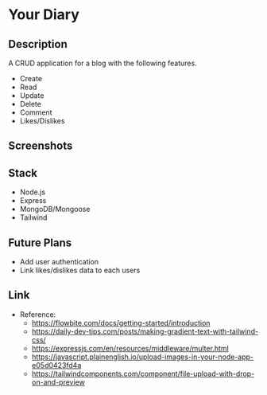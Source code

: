 # Your Diary

## Description

A CRUD application for a blog with the following features.

- Create
- Read
- Update
- Delete
- Comment
- Likes/Dislikes

## Screenshots

## Stack

- Node.js
- Express
- MongoDB/Mongoose
- Tailwind

## Future Plans

- Add user authentication
- Link likes/dislikes data to each users

## Link

- Reference:
  - https://flowbite.com/docs/getting-started/introduction
  - https://daily-dev-tips.com/posts/making-gradient-text-with-tailwind-css/
  - https://expressjs.com/en/resources/middleware/multer.html
  - https://javascript.plainenglish.io/upload-images-in-your-node-app-e05d0423fd4a
  - https://tailwindcomponents.com/component/file-upload-with-drop-on-and-preview
